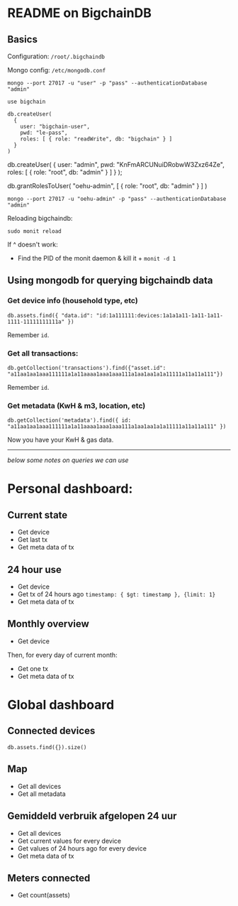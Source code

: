 # README on BigchainDB

## Basics


Configuration: `/root/.bigchaindb`

Mongo config: `/etc/mongodb.conf`

    mongo --port 27017 -u "user" -p "pass" --authenticationDatabase "admin"

    use bigchain

    db.createUser(
      {
        user: "bigchain-user",
        pwd: "le-pass",
        roles: [ { role: "readWrite", db: "bigchain" } ]
      }
    )

db.createUser(
  {
    user: "admin",
    pwd: "KnFmARCUNuiDRobwW3Zxz64Ze",
    roles: [ { role: "root", db: "admin" } ]
  }
);

db.grantRolesToUser( "oehu-admin", [ { role: "root", db: "admin" } ] )

    mongo --port 27017 -u "oehu-admin" -p "pass" --authenticationDatabase "admin"

Reloading bigchaindb:

    sudo monit reload

If ^ doesn't work:

- Find the PID of the monit daemon & kill it + `monit -d 1`

## Using mongodb for querying bigchaindb data

### Get device info (household type, etc)

    db.assets.find({ "data.id": "id:1a111111:devices:1a1a1a11-1a11-1a11-1111-11111111111a" })

Remember `id`.

### Get all transactions:

    db.getCollection('transactions').find({"asset.id": "a11aa1aa1aaa111111a1a11aaaa1aaa1aaa111a1aa1aa1a1a11111a11a11a111"})

Remember `id`.

### Get metadata (KwH & m3, location, etc)

    db.getCollection('metadata').find({ id: "a11aa1aa1aaa111111a1a11aaaa1aaa1aaa111a1aa1aa1a1a11111a11a11a111" })

Now you have your KwH & gas data.

____

_below some notes on queries we can use_

# Personal dashboard:

## Current state

- Get device
- Get last tx
- Get meta data of tx

## 24 hour use

- Get device
- Get tx of 24 hours ago `timestamp: { $gt: timestamp }, {limit: 1}`
- Get meta data of tx

## Monthly overview

- Get device

Then, for every day of current month:

- Get one tx
- Get meta data of tx

# Global dashboard

## Connected devices

    db.assets.find({}).size()

## Map

- Get all devices
- Get all metadata

## Gemiddeld verbruik afgelopen 24 uur

- Get all devices
- Get current values for every device
- Get values of 24 hours ago for every device
- Get meta data of tx

## Meters connected 

- Get count(assets)

